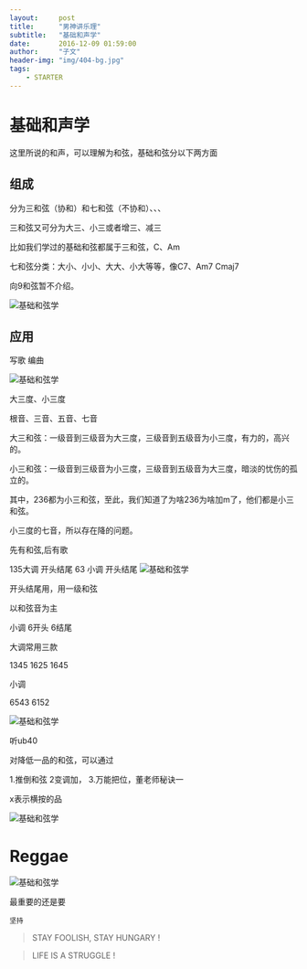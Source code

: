 ```yaml
---
layout:     post
title:      "男神讲乐理"
subtitle:   "基础和声学"
date:       2016-12-09 01:59:00
author:     "子文"
header-img: "img/404-bg.jpg"
tags:
    - STARTER
---
```




# 基础和声学

这里所说的和声，可以理解为和弦，基础和弦分以下两方面

## 组成

分为三和弦（协和）和七和弦（不协和）、、、

三和弦又可分为大三、小三或者增三、减三

比如我们学过的基础和弦都属于三和弦，C、Am

七和弦分类：大小、小小、大大、小大等等，像C7、Am7  Cmaj7

向9和弦暂不介绍。

![基础和弦学](/img/2016-12-17/IMG_2279.JPG)

## 应用

写歌 编曲

![基础和弦学](/img/2016-12-17/IMG_2280.JPG)

大三度、小三度

根音、三音、五音、七音

大三和弦：一级音到三级音为大三度，三级音到五级音为小三度，有力的，高兴的。

小三和弦：一级音到三级音为小三度，三级音到五级音为大三度，暗淡的忧伤的孤立的。

其中，236都为小三和弦，至此，我们知道了为啥236为啥加m了，他们都是小三和弦。

小三度的七音，所以存在降的问题。

先有和弦,后有歌

135大调 开头结尾
63 小调 开头结尾
![基础和弦学](/img/2016-12-17/IMG_2274.JPG)

开头结尾用，用一级和弦

以和弦音为主

小调 6开头 6结尾

大调常用三款

1345
1625
1645

小调

6543
6152

![基础和弦学](/img/2016-12-17/IMG_2275.JPG)

听ub40

对降低一品的和弦，可以通过

1.推倒和弦
2变调加，
3.万能把位，董老师秘诀一

x表示横按的品

![基础和弦学](/img/2016-12-17/IMG_2275.JPG)


# Reggae

![基础和弦学](/img/2016-12-17/IMG_2276.JPG)

最重要的还是要 

```
坚持
```


>  STAY FOOLISH, STAY HUNGARY !


>  LIFE IS A STRUGGLE !


























